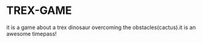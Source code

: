 # TREX-GAME
it is a game about a trex dinosaur overcoming the obstacles(cactus).it is an awesome timepass!
